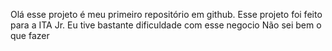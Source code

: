 Olá esse projeto é meu primeiro repositório em github. Esse projeto foi feito para a ITA Jr.
Eu tive bastante dificuldade com esse negocio
Não sei bem o que fazer

